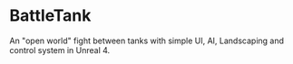 # BattleTank
An "open world" fight between tanks with simple UI, AI, Landscaping and control system in Unreal 4.
